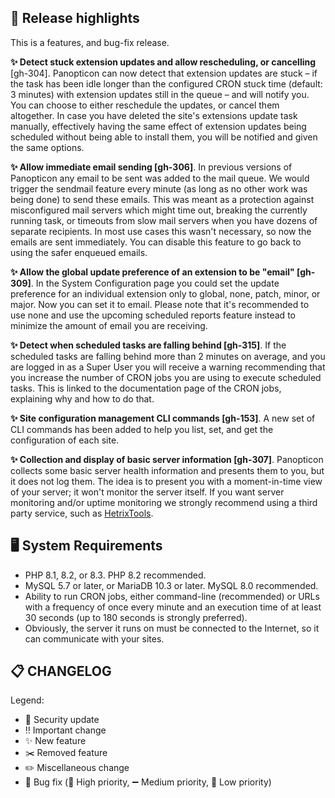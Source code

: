 ## 🔎 Release highlights

This is a features, and bug-fix release.

**✨ Detect stuck extension updates and allow rescheduling, or cancelling** [gh-304]. Panopticon can now detect that extension updates are stuck – if the task has been idle longer than the configured CRON stuck time (default: 3 minutes) with extension updates still in the queue – and will notify you. You can choose to either reschedule the updates, or cancel them altogether. In case you have deleted the site's extensions update task manually, effectively having the same effect of extension updates being scheduled without being able to install them, you will be notified and given the same options.

**✨ Allow immediate email sending [gh-306]**. In previous versions of Panopticon any email to be sent was added to the mail queue. We would trigger the sendmail feature every minute (as long as no other work was being done) to send these emails. This was meant as a protection against misconfigured mail servers which might time out, breaking the currently running task, or timeouts from slow mail servers when you have dozens of separate recipients. In most use cases this wasn't necessary, so now the emails are sent immediately. You can disable this feature to go back to using the safer enqueued emails.

**✨ Allow the global update preference of an extension to be "email" [gh-309]**. In the System Configuration page you could set the update preference for an individual extension only to global, none, patch, minor, or major. Now you can set it to email. Please note that it's recommended to use none and use the upcoming scheduled reports feature instead to minimize the amount of email you are receiving.

**✨ Detect when scheduled tasks are falling behind [gh-315]**. If the scheduled tasks are falling behind more than 2 minutes on average, and you are logged in as a Super User you will receive a warning recommending that you increase the number of CRON jobs you are using to execute scheduled tasks. This is linked to the documentation page of the CRON jobs, explaining why and how to do that.

**✨ Site configuration management CLI commands [gh-153]**. A new set of CLI commands has been added to help you list, set, and get the configuration of each site.

**✨ Collection and display of basic server information [gh-307]**. Panopticon collects some basic server health information and presents them to you, but it does not log them. The idea is to present you with a moment-in-time view of your server; it won't monitor the server itself. If you want server monitoring and/or uptime monitoring we strongly recommend using a third party service, such as [HetrixTools](https://hetrixtools.com/). 

## 🖥️ System Requirements

* PHP 8.1, 8.2, or 8.3. PHP 8.2 recommended.
* MySQL 5.7 or later, or MariaDB 10.3 or later. MySQL 8.0 recommended.
* Ability to run CRON jobs, either command-line (recommended) or URLs with a frequency of once every minute and an execution time of at least 30 seconds (up to 180 seconds is strongly preferred). 
* Obviously, the server it runs on must be connected to the Internet, so it can communicate with your sites.

## 📋 CHANGELOG

[//]: # (TODO)

Legend:
* 🚨 Security update
* ‼️ Important change
* ✨ New feature
* ✂️ Removed feature
* ✏️ Miscellaneous change
* 🐞 Bug fix (🔺 High priority, ➖ Medium priority, 🔻 Low priority)
